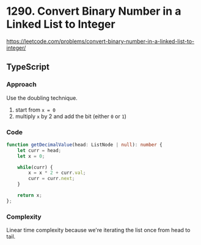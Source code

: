 # 1290. Convert Binary Number in a Linked List to Integer
https://leetcode.com/problems/convert-binary-number-in-a-linked-list-to-integer/

## TypeScript

### Approach
Use the doubling technique.
1. start from `x = 0`
2. multiply `x` by 2 and add the bit (either `0` or `1`)

### Code

```ts
function getDecimalValue(head: ListNode | null): number {
    let curr = head;
    let x = 0;

    while(curr) {
        x = x * 2 + curr.val;
        curr = curr.next;
    }

    return x;
};
```

### Complexity
Linear time complexity because we're iterating the list once from head to tail.